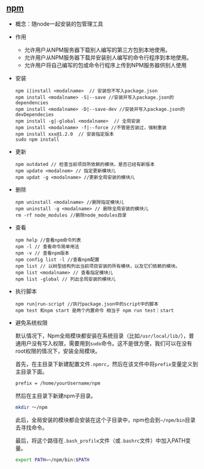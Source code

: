 ## [npm](https://www.jianshu.com/p/30ef3c874c1e)

- 概念：随node一起安装的包管理工具
- 作用
  - 允许用户从NPM服务器下载别人编写的第三方包到本地使用。
  - 允许用户从NPM服务器下载并安装别人编写的命令行程序到本地使用。
  - 允许用户将自己编写的包或命令行程序上传到NPM服务器供别人使用

- 安装

  ```
  npm i|install <modalname>  // 安装但不写入package.json
  npm install <modalname> -S|--save //安装并写入package.json的dependencies
  npm install <modalname> -D|--save-dev //安装并写入package.json的devDependecies
  npm install -g|-global <modalname>  // 全局安装
  npm install <modalname> -f|--force //不管是否装过，强制重装
  npm install xxx@1.2.0  // 安装指定版本
  sudo npm install 
  ```

- 更新

  ```
  npm outdated // 检查当前项目所依赖的模块，是否已经有新版本
  npm update <modalnem> // 指定更新模块儿
  npm updat -g <modalname> //更新全局安装的模块儿
  ```

- 删除

  ```
  npm uninstall <modalname> //删除指定模块儿
  npm uninstall -g <modalname> // 删除全局安装的模块儿
  rm -rf node_modules //删除node_modules目录
  ```

- 查看

  ```
  npm help //查看npm命令列表
  npm -l // 查看命令简单用法
  npm -v // 查看npm版本
  npm config list -l //查看npm配置
  npm list // 以树型结构列出当前项目安装的所有模块，以及它们依赖的模块。
  npm list <modalname> // 查看指定模块儿
  npm list -global // 列出全局安装的模块儿
  ```

- 执行脚本

  ```
  npm run|run-script //执行package.json中的script中的脚本
  npm test 和npm start 是两个内置命令 相当于 npm run test｜start
  ```

- 避免系统权限

  默认情况下，Npm全局模块都安装在系统目录（比如`/usr/local/lib/`），普通用户没有写入权限，需要用到`sudo`命令。这不是很方便，我们可以在没有root权限的情况下，安装全局模块。

  首先，在主目录下新建配置文件`.npmrc`，然后在该文件中将`prefix`变量定义到主目录下面。

  ```bash
  prefix = /home/yourUsername/npm
  ```

  然后在主目录下新建npm子目录。

  ```bash
  mkdir ～/npm
  ```

  此后，全局安装的模块都会安装在这个子目录中，npm也会到`~/npm/bin`目录去寻找命令。

  最后，将这个路径在`.bash_profile`文件（或`.bashrc`文件）中加入PATH变量。

  ```bash
  export PATH=~/npm/bin:$PATH
  ```

